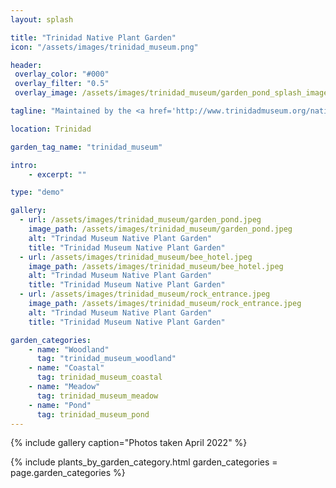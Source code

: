 ```yaml
---
layout: splash

title: "Trinidad Native Plant Garden"
icon: "/assets/images/trinidad_museum.png" 

header:
 overlay_color: "#000"
 overlay_filter: "0.5"
 overlay_image: /assets/images/trinidad_museum/garden_pond_splash_image.jpeg

tagline: "Maintained by the <a href='http://www.trinidadmuseum.org/native-plant-garden/trinidad-museum-native-plant-garden-plant-list/' target='_blank'>Trinidad Museum</a>" 

location: Trinidad

garden_tag_name: "trinidad_museum"

intro: 
    - excerpt: ""

type: "demo"

gallery:
  - url: /assets/images/trinidad_museum/garden_pond.jpeg
    image_path: /assets/images/trinidad_museum/garden_pond.jpeg
    alt: "Trindad Museum Native Plant Garden"
    title: "Trinidad Museum Native Plant Garden"
  - url: /assets/images/trinidad_museum/bee_hotel.jpeg
    image_path: /assets/images/trinidad_museum/bee_hotel.jpeg
    alt: "Trindad Museum Native Plant Garden"
    title: "Trinidad Museum Native Plant Garden"
  - url: /assets/images/trinidad_museum/rock_entrance.jpeg
    image_path: /assets/images/trinidad_museum/rock_entrance.jpeg
    alt: "Trindad Museum Native Plant Garden"
    title: "Trinidad Museum Native Plant Garden"

garden_categories:
    - name: "Woodland"
      tag: "trinidad_museum_woodland"  
    - name: "Coastal"
      tag: trinidad_museum_coastal
    - name: "Meadow"
      tag: trinidad_museum_meadow
    - name: "Pond"
      tag: trinidad_museum_pond
---
```

{% include gallery caption="Photos taken April 2022" %}

{% include plants_by_garden_category.html 
           garden_categories = page.garden_categories 
           %}

